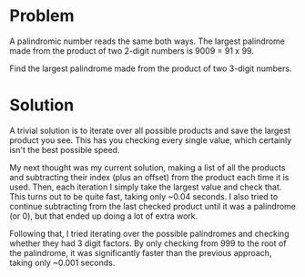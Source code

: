 # Problem

A palindromic number reads the same both ways.
The largest palindrome made from the product of two 2-digit numbers is 9009 = 91 x 99.

Find the largest palindrome made from the product of two 3-digit numbers.

# Solution

A trivial solution is to iterate over all possible products and save the largest product you see.
This has you checking every single value, which certainly isn't the best possible speed.

My next thought was my current solution, making a list of all the products and subtracting their index (plus an offset) from the product each time it is used.
Then, each iteration I simply take the largest value and check that.
This turns out to be quite fast, taking only ~0.04 seconds.
I also tried to continue subtracting from the last checked product until it was a palindrome (or 0), but that ended up doing a lot of extra work.

Following that, I tried iterating over the possible palindromes and checking whether they had 3 digit factors.
By only checking from 999 to the root of the palindrome, it was significantly faster than the previous approach, taking only ~0.001 seconds.
